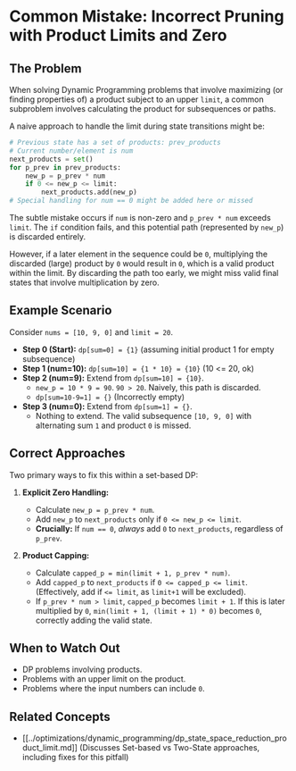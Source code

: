 # Common Mistake: Incorrect Pruning with Product Limits and Zero

## The Problem

When solving Dynamic Programming problems that involve maximizing (or finding properties of) a product subject to an upper `limit`, a common subproblem involves calculating the product for subsequences or paths.

A naive approach to handle the limit during state transitions might be:

```python
# Previous state has a set of products: prev_products
# Current number/element is num
next_products = set()
for p_prev in prev_products:
    new_p = p_prev * num
    if 0 <= new_p <= limit:
        next_products.add(new_p)
# Special handling for num == 0 might be added here or missed
```

The subtle mistake occurs if `num` is non-zero and `p_prev * num` exceeds `limit`. The `if` condition fails, and this potential path (represented by `new_p`) is discarded entirely.

However, if a later element in the sequence could be `0`, multiplying the discarded (large) product by `0` would result in `0`, which is a valid product within the limit. By discarding the path too early, we might miss valid final states that involve multiplication by zero.

## Example Scenario

Consider `nums = [10, 9, 0]` and `limit = 20`.

*   **Step 0 (Start):** `dp[sum=0] = {1}` (assuming initial product 1 for empty subsequence)
*   **Step 1 (num=10):** `dp[sum=10] = {1 * 10} = {10}` (10 <= 20, ok)
*   **Step 2 (num=9):** Extend from `dp[sum=10] = {10}`.
    *   `new_p = 10 * 9 = 90`. `90 > 20`. Naively, this path is discarded.
    *   `dp[sum=10-9=1] = {}` (Incorrectly empty)
*   **Step 3 (num=0):** Extend from `dp[sum=1] = {}`.
    *   Nothing to extend. The valid subsequence `[10, 9, 0]` with alternating sum `1` and product `0` is missed.

## Correct Approaches

Two primary ways to fix this within a set-based DP:

1.  **Explicit Zero Handling:**
    *   Calculate `new_p = p_prev * num`.
    *   Add `new_p` to `next_products` only if `0 <= new_p <= limit`.
    *   **Crucially:** If `num == 0`, *always* add `0` to `next_products`, regardless of `p_prev`.

2.  **Product Capping:**
    *   Calculate `capped_p = min(limit + 1, p_prev * num)`.
    *   Add `capped_p` to `next_products` if `0 <= capped_p <= limit`. (Effectively, add if `<= limit`, as `limit+1` will be excluded).
    *   If `p_prev * num > limit`, `capped_p` becomes `limit + 1`. If this is later multiplied by `0`, `min(limit + 1, (limit + 1) * 0)` becomes `0`, correctly adding the valid state.

## When to Watch Out

*   DP problems involving products.
*   Problems with an upper limit on the product.
*   Problems where the input numbers can include `0`.

## Related Concepts

*   [[../optimizations/dynamic_programming/dp_state_space_reduction_product_limit.md]] (Discusses Set-based vs Two-State approaches, including fixes for this pitfall) 